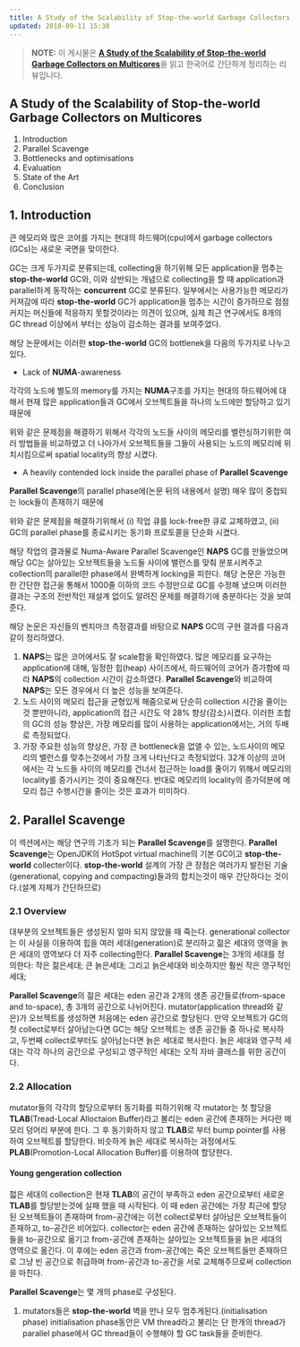 ```yaml
---
title: A Study of the Scalability of Stop-the-world Garbage Collectors on Multicores 리뷰
updated: 2018-09-11 15:38
---
```


>**NOTE:** 이 게시물은 [**A Study of the Scalability of Stop-the-world Garbage Collectors on Multicores**](https://hal.inria.fr/hal-00868012/document)을 읽고 한국어로 간단하게 정리하는 리뷰입니다.

## A Study of the Scalability of Stop-the-world Garbage Collectors on Multicores

1. Introduction
2. Parallel Scavenge
3. Bottlenecks and optimisations
4. Evaluation
5. State of the Art
6. Conclusion

<div class="divider"></div>

## 1. Introduction

큰 메모리와 많은 코어를 가지는 현대의 하드웨어(cpu)에서 garbage collectors (GCs)는 새로운 국면을 맞이한다.

GC는 크게 두가지로 분류되는데, collecting을 하기위해 모든 application을 멈추는 **stop-the-world** GC와,
이와 상반되는 개념으로 collecting을 할 때 application과 parallel하게 동작하는 **concurrent** GC로 분류된다.
일부에서는 사용가능한 메모리가 커져감에 따라 **stop-the-world** GC가 application을 멈추는 시간이 증가하므로 
점점 커지는 머신들에 적응하지 못할것이라는 의견이 있으며, 실제 최근 연구에서도 8개의 GC thread 이상에서 부터는 성능이 감소하는 결과를 보여주었다.

해당 논문에서는 이러한 **stop-the-world** GC의 bottlenek을 다음의 두가지로 나누고 있다.
* Lack of **NUMA**-awareness

각각의 노드에 별도의 memory를 가지는 **NUMA**구조를 가지는 현대의 하드웨어에 대해서 
현재 많은 application들과 GC에서 오브젝트들을 하나의 노드에만 할당하고 있기때문에

위와 같은 문제점을 해결하기 위해서 각각의 노드들 사이의 메모리를 밸런싱하기위한 여러 방법들을 비교하였고 더 나아가서 
오브젝트들을 그들이 사용되는 노드의 메모리에 위치시킴으로써 spatial locality의 향상 시켰다.

* A heavily contended lock inside the parallel phase of **Parallel Scavenge**

**Parallel Scavenge**의 parallel phase에(논문 뒤의 내용에서 설명) 매우 많이 중첩되는 lock들이 존재하기 때문에

위와 같은 문제점을 해결하기위해서 (i) 작업 큐를 lock-free한 큐로 교체하였고, (ii) GC의 parallel phase를 종료시키는 동기화 프로토콜을 단순화 시켰다.

해당 작업의 결과물로 Numa-Aware Parallel Scavenge인 **NAPS** GC를 만들었으며 해당 GC는
살아있는 오브젝트들을 노드들 사이에 밸런스를 맞춰 분포시켜주고 collection의 parallel한 phase에서 완벽하게 locking을 피한다.
해당 논문은 가능한한 간단한 접근을 통해서 1000줄 이하의 코드 수정만으로 GC를 수정해 냈으며 이러한 결과는 구조의 전반적인 재설계 없이도 
알려진 문제를 해결하기에 충분하다는 것을 보여준다.

해당 논문은 자신들의 벤치마크 측정결과를 바탕으로 **NAPS** GC의 구현 결과를 다음과 같이 정리하였다.
1. **NAPS**는 많은 코어에서도 잘 scale함을 확인하였다. 많은 메모리를 요구하는 application에 대해, 일정한 힙(heap) 사이즈에서, 
하드웨어의 코어가 증가함에 따라 **NAPS**의 collection 시간이 감소하였다. **Parallel Scavenge**와 비교하여 **NAPS**는 모든 경우에서 더 
높은 성능을 보여준다.
2.  노드 사이의 메모리 접근을 균형있게 해줌으로써 단순히 collection 시간을 줄이는것 뿐만아니라, application의 접근 시간도 약 28% 향상(감소)시켰다. 
이러한 조합의 GC의 성능 향상은, 가장 메모리를 많이 사용하는 application에서는, 거의 두배로 측정되었다.
3. 가장 주요한 성능의 향상은, 가장 큰 bottleneck을 없앨 수 있는, 노드사이의 메모리의 밸런스를 맞추는것에서 가장 크게 나타난다고 측정되었다. 
32개 이상의 코어에서는 각 노드들 사이의 메모리를 건너서 접근하는 load를 줄이기 위해서 메모리의 locality를 증가시키는 것이 중요해진다. 
반대로 메모리의 locality의 증가덕분에 메모리 접근 수행시간을 줄이는 것은 효과가 미미하다.

<div class="divider"></div>

## 2. Parallel Scavenge

이 섹션에서는 해당 연구의 기초가 되는 **Parallel Scavenge**를 설명한다. 
**Parallel Scavenge**는 OpenJDK의 HotSpot virtual machine의 기본 GC이고 **stop-the-world** collecter이다.
**stop-the-world** 설계의 가장 큰 장점은 여러가지 발전된 기술(generational, copying and compacting)들과의 합치는것이 매우 간단하다는 것이다.(설계 자체가 간단하므로)

### 2.1 Overview

대부분의 오브젝트들은 생성된지 얼마 되지 않았을 때 죽는다. generational collector는 이 사실을 이용하여 힙을 여러 세대(generation)로 분리하고 
젊은 세대의 영역을 늙은 세대의 영역보다 더 자주 collecting한다. **Parallel Scavenge**는 3개의 세대를 정의한다: 작은 젊은세대; 큰 늙은세대; 
그리고 늙은세대와 비슷하지만 훨씬 작은 영구적인 세대; 

**Parallel Scavenge**의 젊은 세대는 eden 공간과 2개의 생존 공간들로(from-space and to-space), 총 3개의 공간으로 나뉘어진다. 
mutator(application thread와 같은)가 오브젝트를 생성하면 처음에는 eden 공간으로 할당된다. 만약 오브젝트가 GC의 첫 collect로부터 살아남는다면 
GC는 해당 오브젝트는 생존 공간들 중 하나로 복사하고, 두번째 collect로부터도 살아남는다면 늙은 세대로 복사한다. 늙은 세대와 영구적 세대는 각각 하나의 
공간으로 구성되고 영구적인 세대는 오직 자바 클래스를 위한 공간이다.

### 2.2 Allocation

mutator들의 각각의 할당으로부터 동기화를 피하기위해 각 mutator는 첫 할당을 **TLAB**(Tread-Local Alloctaion Buffer)라고 불리는 
eden 공간에 존재하는 커다란 메모리 덩어리 부분에 한다. 그 후 동기화하지 않고 **TLAB**로 부터 bump pointer를 사용하여 오브젝트를 할당한다. 
비슷하게 늙은 세대로 복사하는 과정에서도 **PLAB**(Promotion-Local Allocation Buffer)를 이용하여 할당한다.

#### Young gengeration collection

젋은 세대의 collection은 현재 **TLAB**의 공간이 부족하고 eden 공간으로부터 새로운 **TLAB**를 할당받는것에 실패 했을 때 시작된다. 
이 때 eden 공간에는 가장 최근에 할당된 오브젝트들이 존재하며 from-공간에는 이전 collect로부터 살아남은 오브젝트들이 존재하고, to-공간은 비어있다. 
collector는 eden 공간에 존재하는 살아있는 오브젝트들을 to-공간으로 옮기고 from-공간에 존재하는 살아있는 오브젝트들을 늙은 세대의 영역으로 옮긴다. 
이 후에는 eden 공간과 from-공간에는 죽은 오브젝트들만 존재하므로 그냥 빈 공간으로 취급하며 from-공간과 to-공간을 서로 교체해주므로써 collection을 마친다.

**Parallel Scavenge**는 몇 개의 phase로 구성된다.
1.  mutators들은 **stop-the-world** 벽을 만나 모두 멈추게된다.(initialisation phase) 
initialisation phase동안은 VM thread라고 불리는 단 한개의 thread가 parallel phase에서 GC thread들이 수행해야 할 GC task들을 준비한다. 

